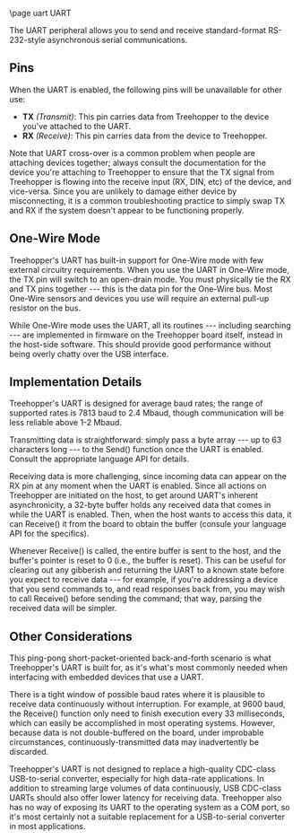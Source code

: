 \page uart UART

The UART peripheral allows you to send and receive standard-format RS-232-style asynchronous serial communications. 

## Pins
When the UART is enabled, the following pins will be unavailable for other use:
 - <b>TX</b> <i>(Transmit)</i>: This pin carries data from Treehopper to the device you've attached to the UART.
 - <b>RX</b> <i>(Receive)</i>: This pin carries data from the device to Treehopper.

Note that UART cross-over is a common problem when people are attaching devices together; always consult the documentation for the device you're attaching to Treehopper to ensure that the TX signal from Treehopper is flowing into the receive input (RX, DIN, etc) of the device, and vice-versa. Since you are unlikely to damage either device by misconnecting, it is a common troubleshooting practice to simply swap TX and RX if the system doesn't appear to be functioning properly.

## One-Wire Mode
Treehopper's UART has built-in support for One-Wire mode with few external circuitry requirements. When you use the UART in One-Wire mode, the TX pin will switch to an open-drain mode. You must physically tie the RX and TX pins together --- this is the data pin for the One-Wire bus. Most One-Wire sensors and devices you use will require an external pull-up resistor on the bus.

While One-Wire mode uses the UART, all its routines --- including searching --- are implemented in firmware on the Treehopper board itself, instead in the host-side software. This should provide good performance without being overly chatty over the USB interface.

## Implementation Details
Treehopper's UART is designed for average baud rates; the range of supported rates is 7813 baud to 2.4 Mbaud, though communication will be less reliable above 1-2 Mbaud.

Transmitting data is straightforward: simply pass a byte array --- up to 63 characters long --- to the Send() function once the UART is enabled. Consult the appropriate language API for details.

Receiving data is more challenging, since incoming data can appear on the RX pin at any moment when the UART is enabled. Since all actions on Treehopper are initiated on the host, to get around UART's inherent asynchronicity, a 32-byte buffer holds any received data that comes in while the UART is enabled. Then, when the host wants to access this data, it can Receive() it from the board to obtain the buffer (consule your language API for the specifics).

Whenever Receive() is called, the entire buffer is sent to the host, and the buffer's pointer is reset to 0 (i.e., the buffer is reset). This can be useful for clearing out any gibberish and returning the UART to a known state before you expect to receive data --- for example, if you're addressing a device that you send commands to, and read responses back from, you may wish to call Receive() before sending the command; that way, parsing the received data will be simpler.

## Other Considerations
This ping-pong short-packet-oriented back-and-forth scenario is what Treehopper's UART is built for, as it's what's most commonly needed when interfacing with embedded devices that use a UART. 

There is a tight window of possible baud rates where it is plausible to receive data continuously without interruption. For example, at 9600 baud, the Receive() function only need to finish execution every 33 milliseconds, which can easily be accomplished in most operating systems. However, because data is not double-buffered on the board, under improbable circumstances, continuously-transmitted data may inadvertently be discarded.

Treehopper's UART is not designed to replace a high-quality CDC-class USB-to-serial converter, especially for high data-rate applications. In addition to streaming large volumes of data continuously, USB CDC-class UARTs should also offer lower latency for receiving data. Treehopper also has no way of exposing its UART to the operating system as a COM port, so it's most certainly not a suitable replacement for a USB-to-serial converter in most applications.